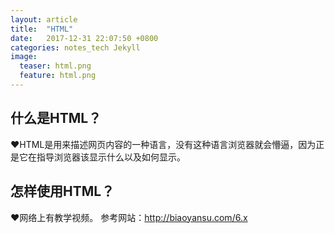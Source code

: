 ```yaml
---
layout: article
title:  "HTML"
date:   2017-12-31 22:07:50 +0800
categories: notes_tech Jekyll
image:
  teaser: html.png
  feature: html.png
---
```

## 什么是HTML？

❤HTML是用来描述网页内容的一种语言，没有这种语言浏览器就会懵逼，因为正是它在指导浏览器该显示什么以及如何显示。


## 怎样使用HTML？

❤网络上有教学视频。
参考网站：http://biaoyansu.com/6.x